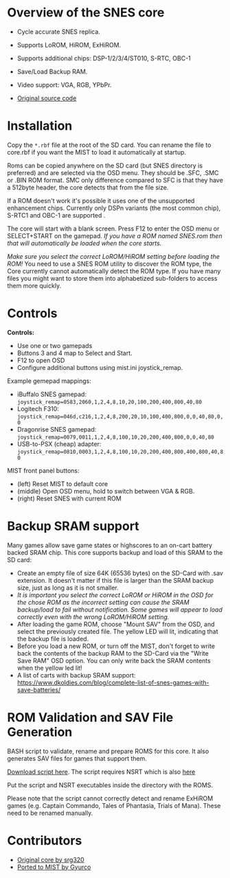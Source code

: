 # Overview of the SNES core #

  * Cycle accurate SNES replica.
  * Supports LoROM, HiROM, ExHiROM.
  * Supports additional chips: DSP-1/2/3/4/ST010, S-RTC, OBC-1
  * Save/Load Backup RAM.
  * Video support: VGA, RGB, YPbPr.

  * [Original source code](https://github.com/gyurco/SNES_MiSTer/tree/mist)


# Installation #

Copy the `*.rbf` file at the root of the SD card.
You can rename the file to core.rbf if you want the MIST to load it automatically at startup.

Roms can be copied anywhere on the SD card (but SNES directory is preferred) and are selected via the OSD menu. They should be .SFC, .SMC or .BIN ROM format. SMC only difference compared to SFC is that they have a 512byte header, the core detects that from the file size.

If a ROM doesn't work it's possible it uses one of the unsupported enhancement chips. Currently only DSPn variants (the most common chip), S-RTC1 and OBC-1 are supported .

The core will start with a blank screen. Press F12 to enter the OSD menu or SELECT+START on the gamepad. _If you have a ROM named SNES.rom then that will automatically be loaded when the core starts._

_Make sure you select the correct LoROM/HiROM setting before loading the ROM!_ You need to use a SNES ROM utility to discover the ROM type, the Core currently cannot automatically detect the ROM type.
If you have many files you might want to store them into alphabetized sub-folders to access them more quickly.

# Controls #

**Controls:**
  * Use one or two gamepads
  * Buttons 3 and 4 map to Select and Start.
  * F12 to open OSD
  * Configure additional buttons using mist.ini joystick_remap.

Example gemepad mappings:
  * iBuffalo SNES gamepad: `joystick_remap=0583,2060,1,2,4,8,10,20,100,200,400,800,40,80`
  * Logitech F310: `joystick_remap=046d,c216,1,2,4,8,200,20,10,100,400,800,0,0,40,80,0,0`
  * Dragonrise SNES gamepad: `joystick_remap=0079,0011,1,2,4,8,100,10,20,200,400,800,0,0,40,80`
  * USB-to-PSX (cheap) adapter: `joystick_remap=0810,0003,1,2,4,8,100,10,20,200,400,800,400,800,40,80`

MIST front panel buttons:
  * (left) Reset MIST to default core
  * (middle) Open OSD menu, hold to switch between VGA & RGB.
  * (right) Reset SNES with current ROM

# Backup SRAM support #

Many games allow save game states or highscores to an on-cart battery backed SRAM chip. This core supports backup and load of this SRAM to the SD card:

  * Create an empty file of size 64K (65536 bytes) on the SD-Card with .sav extension. It doesn't matter if this file is larger than the SRAM backup size, just as long as it is not smaller.
  * _It is important you select the correct LoROM or HiROM in the OSD for the chose ROM as the incorrect setting can cause the SRAM backup/load to fail without notification. Some games will appear to load correctly even with the wrong LoROM/HiROM setting._
  *  After loading the game ROM, choose "Mount SAV" from the OSD, and select the previously created file. The yellow LED will lit, indicating that the backup file is loaded.
  *  Before you load a new ROM, or turn off the MIST, don't forget to write back the contents of the backup RAM to the SD-Card via the "Write Save RAM" OSD option. You can only write back the SRAM contents when the yellow led lit!
  *  A list of carts with backup SRAM support: https://www.dkoldies.com/blog/complete-list-of-snes-games-with-save-batteries/

# ROM Validation and SAV File Generation #

BASH script to validate, rename and prepare ROMS for this core. It also generates SAV files for games that support them. 

[Download script here](https://github.com/mist-devel/mist-binaries/blob/master/cores/snes/utils/tidy_SNES_roms.sh). The script requires NSRT which is also [here](https://github.com/mist-devel/mist-binaries/tree/master/cores/snes/utils)

Put the script and NSRT executables inside the directory with the ROMS.

Please note that the script cannot correctly detect and rename ExHiROM games (e.g. Captain Commando, Tales of Phantasia, Trials of Mana). These need to be renamed manually.

# Contributors #

 * [Original core by srg320](https://github.com/MiSTer-devel/SNES_MiSTer)
 * [Ported to MIST by Gyurco](https://github.com/gyurco/SNES_MiSTer/tree/mist)
